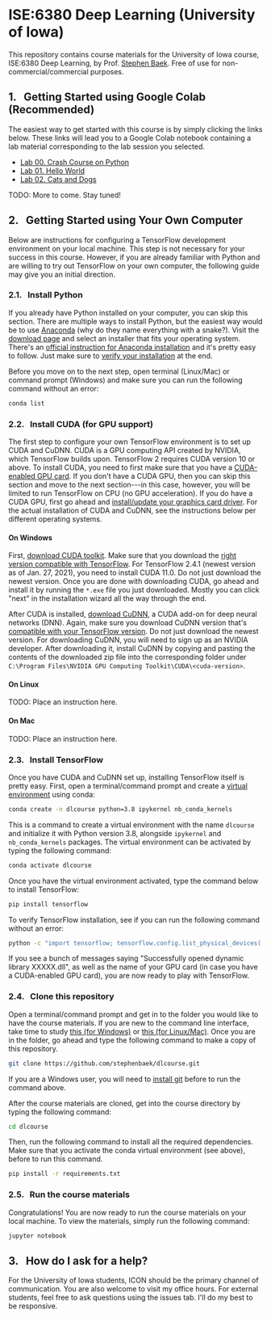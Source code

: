 # ISE:6380 Deep Learning (University of Iowa)
This repository contains course materials for the University of Iowa course, ISE:6380 Deep Learning, by Prof. [Stephen Baek](http://www.stephenbaek.com). Free of use for non-commercial/commercial purposes.

## 1. &nbsp; Getting Started using Google Colab (Recommended)
The easiest way to get started with this course is by simply clicking the links below. These links will lead you to a Google Colab notebook containing a lab material corresponding to the lab session you selected.

- [Lab 00. Crash Course on Python](https://colab.research.google.com/github/stephenbaek/dlcourse/blob/main/notebooks/L00_Crash_Course_on_Python/python_basics.ipynb)
- [Lab 01. Hello World](https://colab.research.google.com/github/stephenbaek/dlcourse/blob/main/notebooks/L01_Hello_World/hello_world.ipynb)
- [Lab 02. Cats and Dogs](https://colab.research.google.com/github/stephenbaek/dlcourse/blob/main/notebooks/L02_Cats_and_Dogs/simple_classifier.ipynb)

TODO: More to come. Stay tuned!

## 2. &nbsp; Getting Started using Your Own Computer
Below are instructions for configuring a TensorFlow development environment on your local machine. This step is not necessary for your success in this course. However, if you are already familiar with Python and are willing to try out TensorFlow on your own computer, the following guide may give you an initial direction.

### 2.1. &nbsp; Install Python
If you already have Python installed on your computer, you can skip this section. There are multiple ways to install Python, but the easiest way would be to use [Anaconda](https://www.anaconda.com/) (why do they name everything with a snake?). Visit the [download page](https://www.anaconda.com/products/individual#Downloads) and select an installer that fits your operating system. There's an [official instruction for Anaconda installation](https://docs.anaconda.com/anaconda/install/) and it's pretty easy to follow. Just make sure to [verify your installation](https://docs.anaconda.com/anaconda/install/verify-install/) at the end.

Before you move on to the next step, open terminal (Linux/Mac) or command prompt (Windows) and make sure you can run the following command without an error:
```bash
conda list
```

### 2.2. &nbsp; Install CUDA (for GPU support)
The first step to configure your own TensorFlow environment is to set up CUDA and CuDNN. CUDA is a GPU computing API created by NVIDIA, which TensorFlow builds upon. TensorFlow 2 requires CUDA version 10 or above. To install CUDA, you need to first make sure that you have a [CUDA-enabled GPU card](https://developer.nvidia.com/cuda-gpus). If you don't have a CUDA GPU, then you can skip this section and move to the next section---in this case, however, you will be limited to run TensorFlow on CPU  (no GPU acceleration). If you do have a CUDA GPU, first go ahead and [install/update your graphics card driver](https://www.nvidia.com/download/index.aspx?lang=en-us). For the actual installation of CUDA and CuDNN, see the instructions below per different operating systems.

#### On Windows
First, [download CUDA toolkit](https://developer.nvidia.com/cuda-toolkit-archive). Make sure that you download the [right version compatible with TensorFlow](https://www.tensorflow.org/install/source_windows#gpu). For TensorFlow 2.4.1 (newest version as of Jan. 27, 2021), you need to install CUDA 11.0. Do not just download the newest version. Once you are done with downloading CUDA, go ahead and install it by running the `*.exe` file you just downloaded. Mostly you can click "next" in the installation wizard all the way through the end.

After CUDA is installed, [download CuDNN](https://developer.nvidia.com/rdp/cudnn-archive), a CUDA add-on for deep neural networks (DNN). Again, make sure you download CuDNN version that's [compatible with your TensorFlow version](https://www.tensorflow.org/install/source_windows#gpu). Do not just download the newest version. For downloading CuDNN, you will need to sign up as an NVIDIA developer. After downloading it, install CuDNN by copying and pasting the contents of the downloaded zip file into the corresponding folder under `C:\Program Files\NVIDIA GPU Computing Toolkit\CUDA\<cuda-version>`.

#### On Linux
TODO: Place an instruction here.

#### On Mac
TODO: Place an instruction here.


### 2.3. &nbsp; Install TensorFlow
Once you have CUDA and CuDNN set up, installing TensorFlow itself is pretty easy. First, open a terminal/command prompt and create a [virtual environment](https://docs.conda.io/projects/conda/en/latest/user-guide/tasks/manage-environments.html) using conda:
```bash
conda create -n dlcourse python=3.8 ipykernel nb_conda_kernels
```
This is a command to create a virtual environment with the name `dlcourse` and initialize it with Python version 3.8, alongside `ipykernel` and `nb_conda_kernels` packages. The virtual environment can be activated by typing the following command:
```bash
conda activate dlcourse
```
Once you have the virtual environment activated, type the command below to install TensorFlow:
```bash
pip install tensorflow
```
To verify TensorFlow installation, see if you can run the following command without an error:
```bash
python -c "import tensorflow; tensorflow.config.list_physical_devices('GPU')"
```
If you see a bunch of messages saying "Successfully opened dynamic library XXXXX.dll", as well as the name of your GPU card (in case you have a CUDA-enabled GPU card), you are now ready to play with TensorFlow.

### 2.4. &nbsp; Clone this repository
Open a terminal/command prompt and get in to the folder you would like to have the course materials. If you are new to the command line interface, take time to study [this (for Windows)](https://www.digitalcitizen.life/command-prompt-how-use-basic-commands/) or [this (for Linux/Mac)](https://www.earthdatascience.org/courses/intro-to-earth-data-science/open-reproducible-science/bash/bash-commands-to-manage-directories-files/). Once you are in the folder, go ahead and type the following command to make a copy of this repository.

```bash
git clone https://github.com/stephenbaek/dlcourse.git
```
If you are a Windows user, you will need to [install git](https://git-scm.com/download/win) before to run the command above.

After the course materials are cloned, get into the course directory by typing the following command:
```bash
cd dlcourse
```

Then, run the following command to install all the required dependencies. Make sure that you activate the conda virtual environment (see above), before to run this command.
```bash
pip install -r requirements.txt
```
### 2.5. &nbsp; Run the course materials
Congratulations! You are now ready to run the course materials on your local machine. To view the materials, simply run the following command:
```bash
jupyter notebook
```

## 3. &nbsp; How do I ask for a help?
For the University of Iowa students, ICON should be the primary channel of communication. You are also welcome to visit my office hours. For external students, feel free to ask questions using the issues tab. I'll do my best to be responsive.



